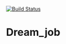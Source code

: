 [![Build Status](https://travis-ci.com/RamonOga/dream_job.svg?branch=master)](https://travis-ci.com/RamonOga/Dream_Job)
# Dream_job